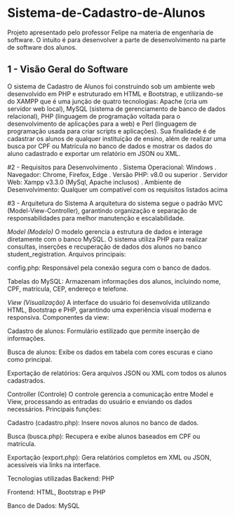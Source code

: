 # Sistema-de-Cadastro-de-Alunos
Projeto apresentado pelo professor Felipe na materia de engenharia de software. O intuito é para desenvolver a parte de desenvolvimento na parte de software dos alunos.

## 1 - Visão Geral do Software
O sistema de Cadastro de Alunos foi construindo sob um ambiente web desenvolvido em PHP e estruturado em HTML e Bootstrap, e utilizando-se do XAMPP que é uma junção de quatro tecnologias: Apache (cria um servidor web local), MySQL (sistema de gerenciamento de banco de dados relacional), PHP (linguagem de programação voltada para o desenvolvimento de aplicações para a web) e Perl (linguagem de programação usada para criar scripts e aplicações). Sua finalidade é de cadastrar os alunos de qualquer instituição de ensino, além de realizar uma busca por CPF ou Matrícula no banco de dados e mostrar os dados do aluno cadastrado e exportar um relatório em JSON ou XML.

#2 - Requisitos para Desenvolvimento
  . Sistema Operacional: Windows
  . Navegador: Chrome, Firefox, Edge
  . Versão PHP: v8.0 ou superior
  . Servidor Web: Xampp v3.3.0 (MySql, Apache inclusos)
  . Ambiente de Desenvolvimento: Qualquer um compatível com os requisitos listados acima

  #3 - Arquitetura do Sistema
  A arquitetura do sistema segue o padrão MVC (Model-View-Controller), garantindo organização e separação de responsabilidades para melhor manutenção e escalabilidade.

*Model (Modelo)*
O modelo gerencia a estrutura de dados e interage diretamente com o banco MySQL. O sistema utiliza PHP para realizar consultas, inserções e recuperação de dados dos alunos no banco student_registration. Arquivos principais:

config.php: Responsável pela conexão segura com o banco de dados.

Tabelas do MySQL: Armazenam informações dos alunos, incluindo nome, CPF, matrícula, CEP, endereço e telefone.

*View (Visualização)*
A interface do usuário foi desenvolvida utilizando HTML, Bootstrap e PHP, garantindo uma experiência visual moderna e responsiva. Componentes da view:

Cadastro de alunos: Formulário estilizado que permite inserção de informações.

Busca de alunos: Exibe os dados em tabela com cores escuras e ciano como principal.

Exportação de relatórios: Gera arquivos JSON ou XML com todos os alunos cadastrados.

Controller (Controle)
O controle gerencia a comunicação entre Model e View, processando as entradas do usuário e enviando os dados necessários. Principais funções:

Cadastro (cadastro.php): Insere novos alunos no banco de dados.

Busca (busca.php): Recupera e exibe alunos baseados em CPF ou matrícula.

Exportação (export.php): Gera relatórios completos em XML ou JSON, acessíveis via links na interface.

Tecnologias utilizadas
Backend: PHP

Frontend: HTML, Bootstrap e PHP

Banco de Dados: MySQL
